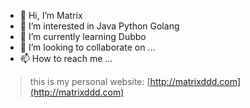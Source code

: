 - 👋 Hi, I’m Matrix
- 👀 I’m interested in Java Python Golang
- 🌱 I’m currently learning Dubbo
- 💞️ I’m looking to collaborate on ...
- 📫 How to reach me ...

> this is my personal website: [http://matrixddd.com](http://matrixddd.com)
